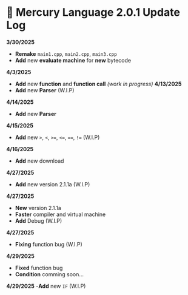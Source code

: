 # **📜 Mercury Language 2.0.1 Update Log**

**3/30/2025**

- **Remake** `main1.cpp`, `main2.cpp`, `main3.cpp`
- **Add** new **evaluate machine** for **new** bytecode

**4/3/2025**

- **Add** new **function** and **function call** _(work in progress)_
  **4/13/2025**
- **Add** new **Parser** (W.I.P)

**4/14/2025**
- **Add** new **Parser** 

**4/15/2025**
- **Add** new ``>``, ``<``, ``>=``, ``<=``, ``==``, ``!=`` (W.I.P)

**4/16/2025**
- **Add** new download

**4/27/2025**
- **Add** new version 2.1.1a (W.I.P)

**4/27/2025**
- **New** version 2.1.1a
- **Faster** compiler and virtual machine
- **Add** Debug (W.I.P)

**4/27/2025**
- **Fixing** function bug (W.I.P)

**4/29/2025**
- **Fixed** function bug
- **Condition** comming soon...
  
**4/29/2025**
-**Add** new ```IF``` (W.I.P)
